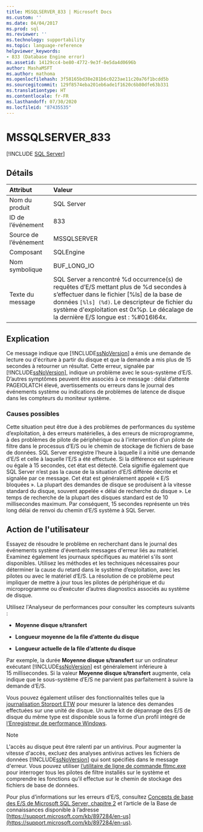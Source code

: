 ```yaml
---
title: MSSQLSERVER_833 | Microsoft Docs
ms.custom: ''
ms.date: 04/04/2017
ms.prod: sql
ms.reviewer: ''
ms.technology: supportability
ms.topic: language-reference
helpviewer_keywords:
- 833 (Database Engine error)
ms.assetid: 14129cc4-be80-4772-9e3f-0e5da4d0696b
author: MashaMSFT
ms.author: mathoma
ms.openlocfilehash: 3f58165bd38e281b6c0223ae11c20a76f1bcdd5b
ms.sourcegitcommit: 129f8574eba201eb6ade1f1620c6b80dfe63b331
ms.translationtype: HT
ms.contentlocale: fr-FR
ms.lasthandoff: 07/30/2020
ms.locfileid: "87435535"
---
```

# <a name="mssqlserver_833"></a>MSSQLSERVER_833
 [!INCLUDE [SQL Server](../../includes/applies-to-version/sqlserver.md)]
  
## <a name="details"></a>Détails  
  
| Attribut | Valeur |  
| :-------- | :---- |  
|Nom du produit|SQL Server|  
|ID de l’événement|833|  
|Source de l’événement|MSSQLSERVER|  
|Composant|SQLEngine|  
|Nom symbolique|BUF_LONG_IO|  
|Texte du message|SQL Server a rencontré %d occurrence(s) de requêtes d’E/S mettant plus de %d secondes à s’effectuer dans le fichier [%ls] de la base de données `[%ls] (%d)`.  Le descripteur de fichier du système d'exploitation est 0x%p.  Le décalage de la dernière E/S longue est : %#016I64x.|  
  
## <a name="explanation"></a>Explication  
Ce message indique que [!INCLUDE[ssNoVersion](../../includes/ssnoversion-md.md)] a émis une demande de lecture ou d'écriture à partir du disque et que la demande a mis plus de 15 secondes à retourner un résultat. Cette erreur, signalée par [!INCLUDE[ssNoVersion](../../includes/ssnoversion-md.md)], indique un problème avec le sous-système d’E/S. D’autres symptômes peuvent être associés à ce message : délai d’attente PAGEIOLATCH élevé, avertissements ou erreurs dans le journal des événements système ou indications de problèmes de latence de disque dans les compteurs du moniteur système. 
  
### <a name="possible-causes"></a>Causes possibles  
Cette situation peut être due à des problèmes de performances du système d’exploitation, à des erreurs matérielles, à des erreurs de microprogramme, à des problèmes de pilote de périphérique ou à l’intervention d’un pilote de filtre dans le processus d’E/S ou le chemin de stockage de fichiers de base de données. SQL Server enregistre l’heure à laquelle il a initié une demande d’E/S et celle à laquelle l’E/S a été effectuée. Si la différence est supérieure ou égale à 15 secondes, cet état est détecté. Cela signifie également que SQL Server n’est pas la cause de la situation d’E/S différée décrite et signalée par ce message. Cet état est généralement appelé « E/S bloquées ». La plupart des demandes de disque se produisent à la vitesse standard du disque, souvent appelée « délai de recherche du disque ». Le temps de recherche de la plupart des disques standard est de 10 millisecondes maximum. Par conséquent, 15 secondes représente un très long délai de renvoi du chemin d’E/S système à SQL Server. 
  
## <a name="user-action"></a>Action de l'utilisateur  
Essayez de résoudre le problème en recherchant dans le journal des événements système d'éventuels messages d'erreur liés au matériel. Examinez également les journaux spécifiques au matériel s'ils sont disponibles. Utilisez les méthodes et les techniques nécessaires pour déterminer la cause du retard dans le système d’exploitation, avec les pilotes ou avec le matériel d’E/S. La résolution de ce problème peut impliquer de mettre à jour tous les pilotes de périphérique et du microprogramme ou d’exécuter d’autres diagnostics associés au système de disque. 
  
Utilisez l'Analyseur de performances pour consulter les compteurs suivants :  
  
-   **Moyenne disque s/transfert**  
  
-   **Longueur moyenne de la file d’attente du disque**  
  
-   **Longueur actuelle de la file d’attente du disque**  
  
Par exemple, la durée **Moyenne disque s/transfert** sur un ordinateur exécutant [!INCLUDE[ssNoVersion](../../includes/ssnoversion-md.md)] est généralement inférieure à 15 millisecondes. Si la valeur **Moyenne disque s/transfert** augmente, cela indique que le sous-système d’E/S ne parvient pas parfaitement à suivre la demande d’E/S.

Vous pouvez également utiliser des fonctionnalités telles que la [journalisation Storport ETW](https://docs.microsoft.com/archive/blogs/ntdebugging/storport-etw-logging-to-measure-requests-made-to-a-disk-unit) pour mesurer la latence des demandes effectuées sur une unité de disque. Un autre kit de dépannage des E/S de disque du même type est disponible sous la forme d’un profil intégré de [l’Enregistreur de performance Windows](https://docs.microsoft.com/windows-hardware/test/wpt/introduction-to-wpr).
  
> [!NOTE]  
> L'accès au disque peut être ralenti par un antivirus. Pour augmenter la vitesse d'accès, excluez des analyses antivirus actives les fichiers de données [!INCLUDE[ssNoVersion](../../includes/ssnoversion-md.md)] qui sont spécifiés dans le message d'erreur. Vous pouvez utiliser [l’utilitaire de ligne de commande fltmc.exe](https://docs.microsoft.com/windows-hardware/drivers/ifs/development-and-testing-tools#fltmcexe-control-program) pour interroger tous les pilotes de filtre installés sur le système et comprendre les fonctions qu’il effectue sur le chemin de stockage des fichiers de base de données. 
  
Pour plus d’informations sur les erreurs d’E/S, consultez [Concepts de base des E/S de Microsoft SQL Server, chapitre 2](/previous-versions/sql/sql-server-2005/administrator/cc917726(v=technet.10)) et l’article de la Base de connaissances disponible à l’adresse [https://support.microsoft.com/kb/897284/en-us](https://support.microsoft.com/kb/897284/en-us).  
  
